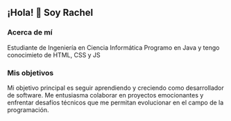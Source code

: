 ## ¡Hola! 👋 Soy Rachel
### Acerca de mí
Estudiante de Ingeniería en Ciencia Informática
Programo en Java y tengo conocimieto de HTML, CSS y JS
### Mis objetivos
Mi objetivo principal es seguir aprendiendo y creciendo como desarrollador de software. Me entusiasma colaborar en proyectos emocionantes y enfrentar desafíos técnicos que me permitan evolucionar en el campo de la programación.
